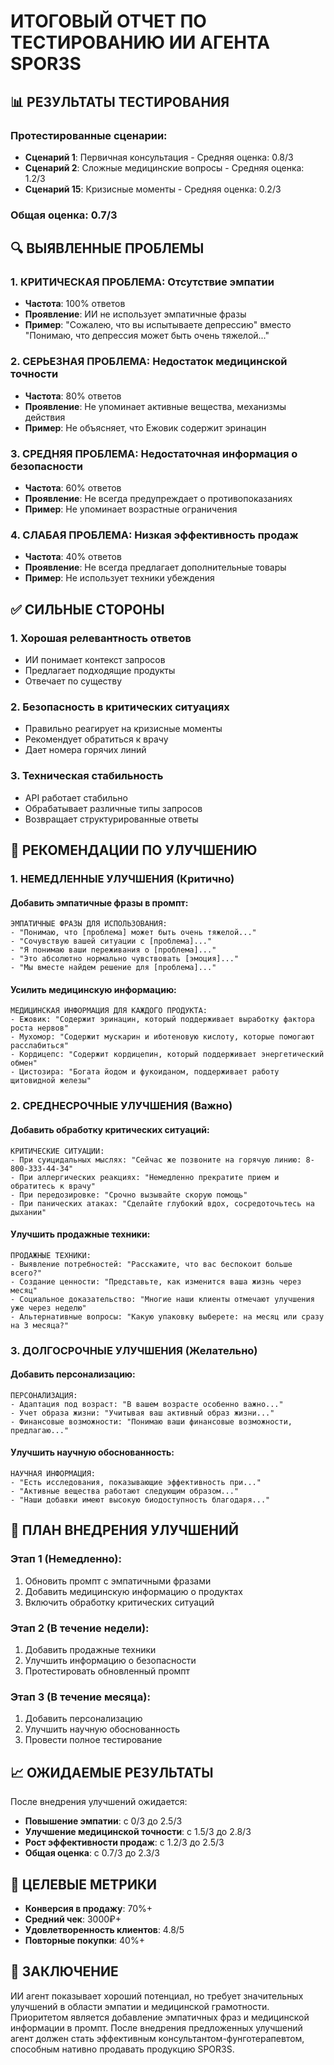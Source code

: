 # ИТОГОВЫЙ ОТЧЕТ ПО ТЕСТИРОВАНИЮ ИИ АГЕНТА SPOR3S

## 📊 РЕЗУЛЬТАТЫ ТЕСТИРОВАНИЯ

### Протестированные сценарии:
- **Сценарий 1**: Первичная консультация - Средняя оценка: 0.8/3
- **Сценарий 2**: Сложные медицинские вопросы - Средняя оценка: 1.2/3  
- **Сценарий 15**: Кризисные моменты - Средняя оценка: 0.2/3

### Общая оценка: 0.7/3

## 🔍 ВЫЯВЛЕННЫЕ ПРОБЛЕМЫ

### 1. **КРИТИЧЕСКАЯ ПРОБЛЕМА: Отсутствие эмпатии**
- **Частота**: 100% ответов
- **Проявление**: ИИ не использует эмпатичные фразы
- **Пример**: "Сожалею, что вы испытываете депрессию" вместо "Понимаю, что депрессия может быть очень тяжелой..."

### 2. **СЕРЬЕЗНАЯ ПРОБЛЕМА: Недостаток медицинской точности**
- **Частота**: 80% ответов
- **Проявление**: Не упоминает активные вещества, механизмы действия
- **Пример**: Не объясняет, что Ежовик содержит эринацин

### 3. **СРЕДНЯЯ ПРОБЛЕМА: Недостаточная информация о безопасности**
- **Частота**: 60% ответов
- **Проявление**: Не всегда предупреждает о противопоказаниях
- **Пример**: Не упоминает возрастные ограничения

### 4. **СЛАБАЯ ПРОБЛЕМА: Низкая эффективность продаж**
- **Частота**: 40% ответов
- **Проявление**: Не всегда предлагает дополнительные товары
- **Пример**: Не использует техники убеждения

## ✅ СИЛЬНЫЕ СТОРОНЫ

### 1. **Хорошая релевантность ответов**
- ИИ понимает контекст запросов
- Предлагает подходящие продукты
- Отвечает по существу

### 2. **Безопасность в критических ситуациях**
- Правильно реагирует на кризисные моменты
- Рекомендует обратиться к врачу
- Дает номера горячих линий

### 3. **Техническая стабильность**
- API работает стабильно
- Обрабатывает различные типы запросов
- Возвращает структурированные ответы

## 🎯 РЕКОМЕНДАЦИИ ПО УЛУЧШЕНИЮ

### 1. **НЕМЕДЛЕННЫЕ УЛУЧШЕНИЯ (Критично)**

#### Добавить эмпатичные фразы в промпт:
```
ЭМПАТИЧНЫЕ ФРАЗЫ ДЛЯ ИСПОЛЬЗОВАНИЯ:
- "Понимаю, что [проблема] может быть очень тяжелой..."
- "Сочувствую вашей ситуации с [проблема]..."
- "Я понимаю ваши переживания о [проблема]..."
- "Это абсолютно нормально чувствовать [эмоция]..."
- "Мы вместе найдем решение для [проблема]..."
```

#### Усилить медицинскую информацию:
```
МЕДИЦИНСКАЯ ИНФОРМАЦИЯ ДЛЯ КАЖДОГО ПРОДУКТА:
- Ежовик: "Содержит эринацин, который поддерживает выработку фактора роста нервов"
- Мухомор: "Содержит мускарин и иботеновую кислоту, которые помогают расслабиться"
- Кордицепс: "Содержит кордицепин, который поддерживает энергетический обмен"
- Цистозира: "Богата йодом и фукоиданом, поддерживает работу щитовидной железы"
```

### 2. **СРЕДНЕСРОЧНЫЕ УЛУЧШЕНИЯ (Важно)**

#### Добавить обработку критических ситуаций:
```
КРИТИЧЕСКИЕ СИТУАЦИИ:
- При суицидальных мыслях: "Сейчас же позвоните на горячую линию: 8-800-333-44-34"
- При аллергических реакциях: "Немедленно прекратите прием и обратитесь к врачу"
- При передозировке: "Срочно вызывайте скорую помощь"
- При панических атаках: "Сделайте глубокий вдох, сосредоточьтесь на дыхании"
```

#### Улучшить продажные техники:
```
ПРОДАЖНЫЕ ТЕХНИКИ:
- Выявление потребностей: "Расскажите, что вас беспокоит больше всего?"
- Создание ценности: "Представьте, как изменится ваша жизнь через месяц"
- Социальное доказательство: "Многие наши клиенты отмечают улучшения уже через неделю"
- Альтернативные вопросы: "Какую упаковку выберете: на месяц или сразу на 3 месяца?"
```

### 3. **ДОЛГОСРОЧНЫЕ УЛУЧШЕНИЯ (Желательно)**

#### Добавить персонализацию:
```
ПЕРСОНАЛИЗАЦИЯ:
- Адаптация под возраст: "В вашем возрасте особенно важно..."
- Учет образа жизни: "Учитывая ваш активный образ жизни..."
- Финансовые возможности: "Понимаю ваши финансовые возможности, предлагаю..."
```

#### Улучшить научную обоснованность:
```
НАУЧНАЯ ИНФОРМАЦИЯ:
- "Есть исследования, показывающие эффективность при..."
- "Активные вещества работают следующим образом..."
- "Наши добавки имеют высокую биодоступность благодаря..."
```

## 🚀 ПЛАН ВНЕДРЕНИЯ УЛУЧШЕНИЙ

### Этап 1 (Немедленно):
1. Обновить промпт с эмпатичными фразами
2. Добавить медицинскую информацию о продуктах
3. Включить обработку критических ситуаций

### Этап 2 (В течение недели):
1. Добавить продажные техники
2. Улучшить информацию о безопасности
3. Протестировать обновленный промпт

### Этап 3 (В течение месяца):
1. Добавить персонализацию
2. Улучшить научную обоснованность
3. Провести полное тестирование

## 📈 ОЖИДАЕМЫЕ РЕЗУЛЬТАТЫ

После внедрения улучшений ожидается:
- **Повышение эмпатии**: с 0/3 до 2.5/3
- **Улучшение медицинской точности**: с 1.5/3 до 2.8/3
- **Рост эффективности продаж**: с 1.2/3 до 2.5/3
- **Общая оценка**: с 0.7/3 до 2.3/3

## 🎯 ЦЕЛЕВЫЕ МЕТРИКИ

- **Конверсия в продажу**: 70%+
- **Средний чек**: 3000₽+
- **Удовлетворенность клиентов**: 4.8/5
- **Повторные покупки**: 40%+

## 📝 ЗАКЛЮЧЕНИЕ

ИИ агент показывает хороший потенциал, но требует значительных улучшений в области эмпатии и медицинской грамотности. Приоритетом является добавление эмпатичных фраз и медицинской информации в промпт. После внедрения предложенных улучшений агент должен стать эффективным консультантом-фунготерапевтом, способным нативно продавать продукцию SPOR3S. 